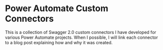 # Power Automate Custom Connectors

This is a collection of Swagger 2.0 custom connectors I have developed for various Power Automate projects. When I possible, I will link each connector to a blog post explaining how and why it was created.
